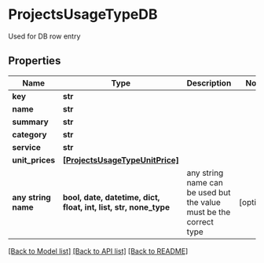 # ProjectsUsageTypeDB

Used for DB row entry

## Properties
Name | Type | Description | Notes
------------ | ------------- | ------------- | -------------
**key** | **str** |  | 
**name** | **str** |  | 
**summary** | **str** |  | 
**category** | **str** |  | 
**service** | **str** |  | 
**unit_prices** | [**[ProjectsUsageTypeUnitPrice]**](ProjectsUsageTypeUnitPrice.md) |  | 
**any string name** | **bool, date, datetime, dict, float, int, list, str, none_type** | any string name can be used but the value must be the correct type | [optional]

[[Back to Model list]](../README.md#documentation-for-models) [[Back to API list]](../README.md#documentation-for-api-endpoints) [[Back to README]](../README.md)


